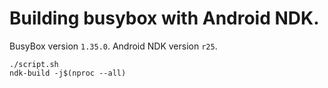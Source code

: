 # Building busybox with Android NDK.

BusyBox version `1.35.0`.
Android NDK version `r25`.

```
./script.sh
ndk-build -j$(nproc --all)
```
